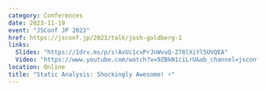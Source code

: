 ```yaml
---
category: Conferences
date: 2023-11-19
event: "JSConf JP 2023"
href: https://jsconf.jp/2023/talk/josh-goldberg-1
links:
  Slides: "https://1drv.ms/p/s!AvUc1cvPrJnWvuQ-Z78lXiYl5UVQEA"
  Video: "https://www.youtube.com/watch?v=9ZBkN1ciLrU&ab_channel=jsconfjp"
location: Online
title: "Static Analysis: Shockingly Awesome! ⚡️"
---
```

